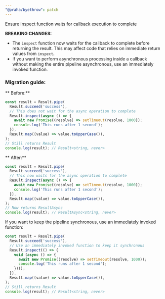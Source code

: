 ```yaml
---
"@praha/byethrow": patch
---
```


Ensure inspect function waits for callback execution to complete

**BREAKING CHANGES:**
- The `inspect` function now waits for the callback to complete before returning the result. This may affect code that relies on immediate return values from `inspect`.
- If you want to perform asynchronous processing inside a callback without making the entire pipeline asynchronous, use an immediately invoked function.

### Migration guide:

** Before:**
```ts
const result = Result.pipe(
  Result.succeed('success'),
  // This does not wait for the async operation to complete
  Result.inspect(async () => {
    await new Promise((resolve) => setTimeout(resolve, 1000));
    console.log('This runs after 1 second');
  }),
  Result.map((value) => value.toUpperCase()),
);
// Still returns Result
console.log(result); // Result<string, never>
```

** After:**
```ts
const result = Result.pipe(
  Result.succeed('success'),
  // This now waits for the async operation to complete
  Result.inspect(async () => {
    await new Promise((resolve) => setTimeout(resolve, 1000));
    console.log('This runs after 1 second');
  }),
  Result.map((value) => value.toUpperCase()),
);
// Now returns ResultAsync
console.log(result); // ResultAsync<string, never>
```

If you want to keep the pipeline synchronous, use an immediately invoked function:

```ts
const result = Result.pipe(
  Result.succeed('success'),
  // Use an immediately invoked function to keep it synchronous
  Result.inspect(() => {
    void (async () => {
      await new Promise((resolve) => setTimeout(resolve, 1000));
      console.log('This runs after 1 second');
    })();
  }),
  Result.map((value) => value.toUpperCase()),
);
// Still returns Result
console.log(result); // Result<string, never>
```
